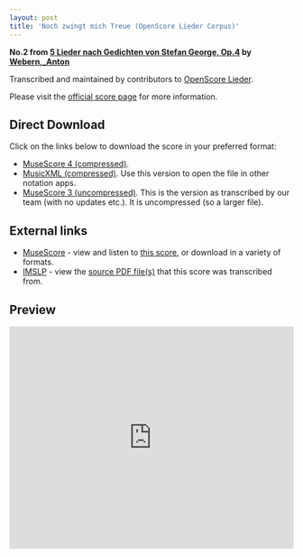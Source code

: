 ```yaml
---
layout: post
title: 'Noch zwingt mich Treue (OpenScore Lieder Corpus)'
---
```


__No.2 from [5 Lieder nach Gedichten von Stefan George, Op.4](https://fourscoreandmore.org/openscore/lieder/Webern%2C_Anton/5_Lieder_nach_Gedichten_von_Stefan_George%2C_Op.4/) by [Webern,_Anton](https://fourscoreandmore.org/openscore/lieder/Webern%2C_Anton)__

Transcribed and maintained by contributors to [OpenScore Lieder].

Please visit the [official score page] for more information.

[official score page]: https://musescore.com/openscore-lieder-corpus/scores/6725510
[OpenScore Lieder]: https://musescore.com/openscore-lieder-corpus

## Direct Download

Click on the links below to download the score in your preferred format:
- [MuseScore 4 (compressed)](https://fourscoreandmore.org/openscore/lieder/Webern%2C_Anton/5_Lieder_nach_Gedichten_von_Stefan_George%2C_Op.4/2_Noch_zwingt_mich_Treue.mscz).
- [MusicXML (compressed)](https://fourscoreandmore.org/openscore/lieder/Webern%2C_Anton/5_Lieder_nach_Gedichten_von_Stefan_George%2C_Op.4/2_Noch_zwingt_mich_Treue.mxl). Use this version to open the file in other notation apps.
- [MuseScore 3 (uncompressed)](https://raw.githubusercontent.com/OpenScore/Lieder/refs/heads/main/scores/Webern%2C_Anton/5_Lieder_nach_Gedichten_von_Stefan_George%2C_Op.4/2_Noch_zwingt_mich_Treue/lc6725510.mscx). This is the version as transcribed by our team (with no updates etc.). It is uncompressed (so a larger file).

## External links

- [MuseScore] - view and listen to [this score][MuseScore], or download in a variety of formats.
- [IMSLP] - view the [source PDF file(s)][IMSLP] that this score was transcribed from.

[MuseScore]: https://musescore.com/score/6725510
[IMSLP]: https://imslp.org/wiki/Special:ReverseLookup/28267

## Preview

<iframe width="100%" height="394" src="https://musescore.com/openscore-lieder-corpus/scores/6725510/embed" frameborder="0" allowfullscreen allow="autoplay; fullscreen"></iframe>
